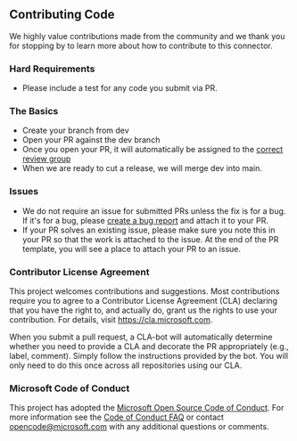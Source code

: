 ## Contributing Code
We highly value contributions made from the community and we thank you for stopping by to learn more about how to contribute to this connector.

### Hard Requirements
- Please include a test for any code you submit via PR. 

### The Basics
- Create your branch from dev
- Open your PR against the dev branch
- Once you open your PR, it will automatically be assigned to the [correct review group](https://github.com/orgs/microsoft/teams/azure-cosmos-sampler-devs)
- When we are ready to cut a release, we will merge dev into main.

### Issues
- We do not require an issue for submitted PRs unless the fix is for a bug. If it's for a bug,
  please [create a bug report](https://github.com/microsoft/azure-cosmos-sampler/issues/new?assignees=&labels=Bug&template=bug_report.md&title=)
  and attach it to your PR.
- If your PR solves an existing issue, please make sure you note this in your PR so that the work
  is attached to the issue. At the end of the PR template, you will see a place to attach your PR
  to an issue.

### Contributor License Agreement

This project welcomes contributions and suggestions. Most contributions require you to
agree to a Contributor License Agreement (CLA) declaring that you have the right to,
and actually do, grant us the rights to use your contribution. For details, visit
https://cla.microsoft.com.

When you submit a pull request, a CLA-bot will automatically determine whether you need
to provide a CLA and decorate the PR appropriately (e.g., label, comment). Simply follow the
instructions provided by the bot. You will only need to do this once across all repositories using our CLA.

### Microsoft Code of Conduct

This project has adopted the [Microsoft Open Source Code of Conduct](https://opensource.microsoft.com/codeofconduct/).
For more information see the [Code of Conduct FAQ](https://opensource.microsoft.com/codeofconduct/faq/)
or contact [opencode@microsoft.com](mailto:opencode@microsoft.com) with any additional questions or comments.
